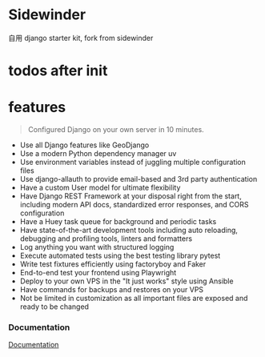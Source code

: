 # Sidewinder
自用 django starter kit, fork from sidewinder

# todos after init


# features
> Configured Django on your own server in 10 minutes.

* Use all Django features like GeoDjango
* Use a modern Python dependency manager uv
* Use environment variables instead of juggling multiple configuration files
* Use django-allauth to provide email-based and 3rd party authentication
* Have a custom User model for ultimate flexibility
* Have Django REST Framework at your disposal right from the start, including modern API docs, standardized error responses, and CORS configuration
* Have a Huey task queue for background and periodic tasks
* Have state-of-the-art development tools including auto reloading, debugging and profiling tools, linters and formatters
* Log anything you want with structured logging
* Execute automated tests using the best testing library pytest
* Write test fixtures efficiently using factoryboy and Faker
* End-to-end test your frontend using Playwright
* Deploy to your own VPS in the "It just works" style using Ansible
* Have commands for backups and restores on your VPS
* Not be limited in customization as all important files are exposed and ready to be changed

### Documentation

[Documentation](https://stribny.github.io/sidewinder/)